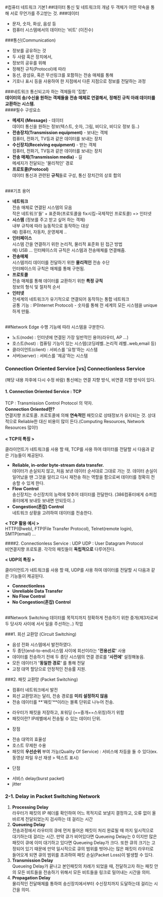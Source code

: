 #컴퓨터 네트워크 기본1
##데이터 통신 및 네트워크의 개념
두 객체가 어떤 약속을 통해 서로 무언가를 주고받는 것.
###데이터
- 문자, 숫자, 화상, 음성 등
- 컴퓨터 시스템에서의 데이터는 '비트' (이진수)

###통신(Communication)
- 정보를 공유하는 것
- 두 사람 혹은 장치에서,
- 정보의 공유를 위해
- 정해진 규칙(Protocol)에 따라
- 동선, 광섬유, 혹은 무선링크를 포함하는 전송 매체를 통해
- 기호나 표시 등을 사용하여 한 지점에서 다른 지점으로 정보를 전달하는 과정

###네트워크
통신되고자 하는 객체들의 '집합'.<br>
**데이터의 송/수신을 원하는 객체들을 전송 매체로 연결해서, 정해진 규칙 아래 데이터를 교환하는 시스템.**<br>
####필수 구성요소

- **메세지 (Message)** - 데이터<br>
데이터 통신을 원하는 정보(텍스트, 숫자, 그림, 비디오, 비디오 정보 등..)
- **전송장치(Transmission equipment)** - 보내는 객체<br>
컴퓨터, 전화기, TV등과 같은 데이터를 보내는 장치
- **수신장치(Receiving equipment)** - 받는 객체 <br>
컴퓨터, 전화기, TV등과 같은 데이터를 보내는 장치
- **전송 매체(Transmission media)** - 길<br>
메세지가 전달되는 '물리적인' 경로
- **프로토콜(Protocol)**<br>
데이터 통신과 관련된 **규칙**들로 구성, 통신 장치간의 상호 합의<br><br>

###기초 용어
- **네트워크**<br>
전송 매체로 연결된 시스템의 모음 <br>
작은 네트워크'들' + 표준화(프로토콜을 fix시킴-국제적인 프로토콜) => 인터넷<br>
- **시스템** (정보를 주고 받고 싶어 하는 객체)<br>
내부 규칙에 따라 능동적으로 동작하는 대상<br>
예) 컴퓨터, 자동차, 운영체제 ..
- **인터페이스**<br>
시스템 간을 연결하기 위한 논리적, 물리적 표준화 된 접근 방법<br>
예) USB ... 인터페이스의 규칙은 시스템과 전송매체를 연결해줌.
- **전송매체**<br>
시스템끼리 데이터를 전달하기 위한 **물리적인** 전송 수단<br>
인터페이스의 규칙은 매체를 통해 구현됨.
- **프로토콜**<br>
전송 매체를 통해 데이터를 교환하기 위한 **특정 규칙**<br>
정보의 형식 및 절차적 순서
- **인터넷**<br>
전세계의 네트워크가 유기적으로 연결되어 동작하는 통합 네트워크<br>
공통 기능 : IP(Internet Protocol) - 숫자를 통해 전 세계의 모든 시스템을 unique하게 만듦.<br><br>


##Network Edge
수행 기능에 따라 시스템을 구분한다.<br>
- 노드(node) : 인터넷에 연결된 가장 일반적인 용어(라우터, AP ...)<br>
- 호스트(host) : 컴퓨팅 기능이 있는 시스템(코딩레벨..논리적 레벨..web,email 등)<br>
- 클라이언트(client) : 서비스를 '요청'하는 시스템<br>
- 서버(server) : 서비스를 '제공'하는 시스템<br>


### Connection Oriented Service [vs] Connectionless Service
(해당 내용 차후에 다시 수정 바람)
통신에는 연결 지향 방식, 비연결 지향 방식이 있다.
#### 1. Connection Oriented Service : TCP

TCP : Transmission Control Protocol 의 약자.<br>
**Connection Oriented란?**<br>
연결지향 프로토콜. 프로토콜에 의해 **연속적인** 패킷으로 상태정보가 유지되는 것.
상대적으로 Reliable한 대신 비용이 많이 든다.(Computing Resources, Network Resources 많이!)<br><br>
**< TCP의 특징 >**<br>

클라이언트가 네트워크를 사용 할 때, TCP를 사용 하여 데이터를 전달할 시 다음과 같은 기능들이 제공된다.<br>

- **Reliable, in-order byte-stream data transfer.<br>**
데이터가 손실되지 않고, 처음 보낸 데이터 순서대로 그대로 가는 것. 데이터 손실이 일어났을 땐 그것을 알리고 다시 재전송 하는 역할을 함으로써 데이터를 정확히 전송할 수 있게 한다.
- **Flow Control<br>**
송신장치는 수신장치의 능력에 맞추어 데이터를 전달한다. (386컴퓨터에게 슈퍼컴퓨터에게 보내듯 보내면 안되듯이..)
- **Congestion(혼잡) Control<br>**
네트워크 상황을 고려하여 데이터를 전송한다.

**< TCP 활용 예시 >**<br>
HTTP(@web), FTP(File Transfer Protocol), Telnet(remote login), SMTP(email) ...


####2. Connectionless Service : UDP
UDP : User Datagram Protocol<br>
비연결지향 프로토콜. 각각의 패킷들이 **독립적으로** 다루어진다.

**< UDP의 특징 >**<br>

클라이언트가 네트워크를 사용 할 때, UDP를 사용 하여 데이터를 전달할 시 다음과 같은 기능들이 제공된다.<br>

- **Connectionless**
- **Unreliable Data Transfer<br>**
- **No Flow Control<br>**
- **No Congestion(혼잡) Control<br>**<br>


##Network Switching
데이터를 목적지까지 정확하게 전송하기 위한 중개(제3자로써 두 당사자 사이에 서서 일을 주선하는..) 작업

###1. 회선 교환망 (Circuit Switching)

- 음성 전화 시스템에서 발전하였다.
- 두 종단(end-to-end)시스템 사이에 회선이라는 **'전용선로'** 사용
- 데이터를 전송하기 전에 두 종단 시스템의 연결 경로를 **'사전에'** 설정해놓음. 
- 모든 데이터가 **'동일한 경로'** 를 통해 전달
- 고정 대역 할당으로 안정적인 전송률 지원.


###2. 패킷 교환망 (Packet Switching)
- 컴퓨터 네트워크에서 발전
- 회선 교환망과는 달리, 전송 경로를 **미리 설정하지 않음**
- 전송 데이터를 **'패킷'**이라는 블록 단위로 나누어 전송. <br>
 * 라우터가 패킷을 저장하고, 포워딩 (==중개==스위칭)하기 위함
 * 패킷이란? IP레벨에서 전송될 수 있는 데이터 단위.
- 장점
 * 전송 대역의 효율성
 * 호스트 무제한 수용
 * 패킷의 **우선순위** 부여 가능(Quality Of Service) : 서비스에 차등을 둘 수 있다(ex.동영상 파일 우선 재생 > 텍스트 표시)
- 단점
 * 서비스 delay(burst packet)
 * jitter

 
### 2-1. Delay in Packet Switching Network
1. **Processing Delay<br>**
라우터가 패킷의 IP 헤더를 확인하여 어느 목적지로 보낼지 결정하고, 오류 없이 올바르게 전달되었는지 검사하는 데 걸리는 시간
2. **Queueing Delay<br>**
전송과정에서 라우터의 큐에 먼저 들어온 패킷이 처리 완료될 때 까지 일시적으로 대기하는데 걸리는 시간. 만약 큐가 비어있다면 Queueing Delay는 0 이지만 많은 패킷이 큐에 이미 대기하고 있다면 Queueing Delay가 크다. 또한 큐의 크기는 고정되어 있기 때문에 만약 일시적으로 큐의 범위를 벗어나는 많은 패킷이 라우터로 들어오게 되면 큐의 범위를 초과하여 패킷 손실(Packet Loss)이 발생할 수 있다.
3. **Transmission Delay<br>**
Queueing Delay가 끝나고 본인패킷의 차례가 되었을 때, 전달하고자 하는 패킷 안의 모든 비트들을 전송하기 위해서 모든 비트들을 링크로 밀어내는 시간을 의미.
4. **Propagation Delay<br>**
물리적인 전달매체를 통하여 송신장치에서부터 수신장치까지 도달하는데 걸리는 시간을 의미.